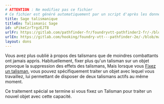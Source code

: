 ```yaml
---
# ATTENTION : Ne modifiez pas ce fichier
# Ce fichier est généré automatiquement par un script d'après les données du module Foundry VTT officiel et de sa traduction
title: Sage talismanique
titleEn: Talismanic Sage
id: uPikeCzrTrgzEJT8
urlFr: https://gitlab.com/pathfinder-fr/foundryvtt-pathfinder2-fr/-/blob/master/data/feats/uPikeCzrTrgzEJT8.htm
urlEn: https://gitlab.com/hooking/foundry-vtt---pathfinder-2e/-/blob/master/packs/data/feats.db/talismanic-sage.json
layout: dons
---
```

Vous avez plus oublié à propos des talismans que de moindres combattants ont jamais appris. Habituellement, fixer plus qu'un talisman sur un objet provoque la suppression des effets des talismans, Mais lorsque vous [Fixez un talisman](../actions/fixer-un-talisman.md), vous pouvez spécifiquement traiter un objet avec lequel vous travaillez, lui permettant de disposer de deux talismans actifs au même moment.

Ce traitement spécial se termine si vous fixez un Talisman pour traiter un nouvel objet avec cette capacité.
